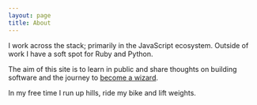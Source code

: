 ```yaml
---
layout: page
title: About
---
```


I work across the stack; primarily in the JavaScript ecosystem. Outside of work I have a soft spot for Ruby and Python. 

The aim of this site is to learn in public and share thoughts on building software and the journey to [become a wizard](https://jvns.ca/blog/so-you-want-to-be-a-wizard/).

In my free time I run up hills, ride my bike and lift weights.
